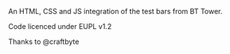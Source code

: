 An HTML, CSS and JS integration of the test bars from BT Tower.

Code licenced under EUPL v1.2

Thanks to @craftbyte 